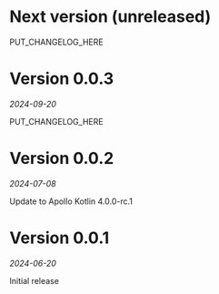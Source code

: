 # Next version (unreleased)

PUT_CHANGELOG_HERE

# Version 0.0.3
_2024-09-20_

PUT_CHANGELOG_HERE

# Version 0.0.2
_2024-07-08_

Update to Apollo Kotlin 4.0.0-rc.1

# Version 0.0.1
_2024-06-20_

Initial release
